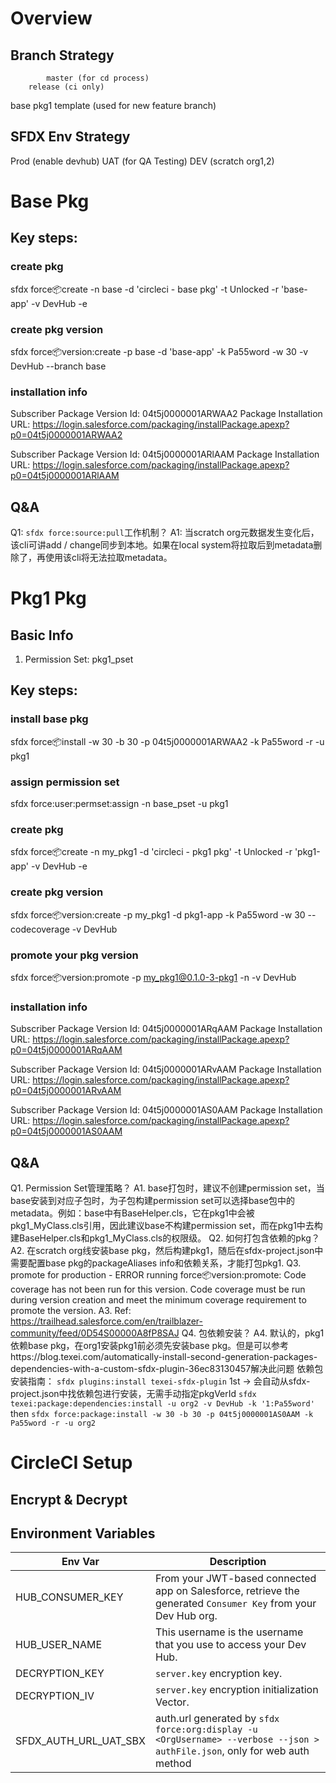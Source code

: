 # Overview
## Branch Strategy
            master (for cd process)
        release (ci only)
base
pkg1
template (used for new feature branch)

## SFDX Env Strategy
Prod (enable devhub)
UAT (for QA Testing)
DEV (scratch org1,2)

# Base Pkg
## Key steps:
### create pkg
sfdx force:package:create -n base -d 'circleci - base pkg' -t Unlocked -r 'base-app' -v DevHub -e
### create pkg version
sfdx force:package:version:create -p base -d 'base-app' -k Pa55word -w 30 -v DevHub --branch base
### installation info
<!-- v1.0 -->
Subscriber Package Version Id: 04t5j0000001ARWAA2
Package Installation URL: https://login.salesforce.com/packaging/installPackage.apexp?p0=04t5j0000001ARWAA2
<!-- v2.0 -->
Subscriber Package Version Id: 04t5j0000001ARlAAM
Package Installation URL: https://login.salesforce.com/packaging/installPackage.apexp?p0=04t5j0000001ARlAAM
## Q&A
Q1: `sfdx force:source:pull`工作机制？
A1: 当scratch org元数据发生变化后，该cli可讲add / change同步到本地。如果在local system将拉取后到metadata删除了，再使用该cli将无法拉取metadata。
# Pkg1 Pkg
## Basic Info
1. Permission Set: pkg1_pset
## Key steps:
### install base pkg
sfdx force:package:install -w 30 -b 30 -p 04t5j0000001ARWAA2 -k Pa55word -r -u pkg1
### assign permission set
sfdx force:user:permset:assign -n base_pset -u pkg1
### create pkg
sfdx force:package:create -n my_pkg1 -d 'circleci - pkg1 pkg' -t Unlocked -r 'pkg1-app' -v DevHub -e
### create pkg version
sfdx force:package:version:create -p my_pkg1 -d pkg1-app -k Pa55word -w 30 --codecoverage -v DevHub
### promote your pkg version
sfdx force:package:version:promote -p my_pkg1@0.1.0-3-pkg1 -n -v DevHub
### installation info
<!-- v1.0 -->
Subscriber Package Version Id: 04t5j0000001ARqAAM
Package Installation URL: https://login.salesforce.com/packaging/installPackage.apexp?p0=04t5j0000001ARqAAM
<!-- v2.0 add test class -->
Subscriber Package Version Id: 04t5j0000001ARvAAM
Package Installation URL: https://login.salesforce.com/packaging/installPackage.apexp?p0=04t5j0000001ARvAAM
<!-- v3.0 specify codecoverage for promotion -->
Subscriber Package Version Id: 04t5j0000001AS0AAM
Package Installation URL: https://login.salesforce.com/packaging/installPackage.apexp?p0=04t5j0000001AS0AAM
## Q&A
Q1. Permission Set管理策略？
A1. base打包时，建议不创建permission set，当base安装到对应子包时，为子包构建permission set可以选择base包中的metadata。例如：base中有BaseHelper.cls，它在pkg1中会被pkg1_MyClass.cls引用，因此建议base不构建permission set，而在pkg1中去构建BaseHelper.cls和pkg1_MyClass.cls的权限级。
Q2. 如何打包含依赖的pkg？
A2. 在scratch org线安装base pkg，然后构建pkg1，随后在sfdx-project.json中需要配置base pkg的packageAliases info和依赖关系，才能打包pkg1.
Q3. promote for production - ERROR running force:package:version:promote:  Code coverage has not been run for this version.  Code coverage must be run during version creation and meet the minimum coverage requirement to promote the version.
A3. Ref: https://trailhead.salesforce.com/en/trailblazer-community/feed/0D54S00000A8fP8SAJ
Q4. 包依赖安装？
A4. 默认的，pkg1依赖base pkg，在org1安装pkg1前必须先安装base pkg。但是可以参考https://blog.texei.com/automatically-install-second-generation-packages-dependencies-with-a-custom-sfdx-plugin-36ec83130457解决此问题
依赖包安装指南：
`sfdx plugins:install texei-sfdx-plugin`
1st -> 会自动从sfdx-project.json中找依赖包进行安装，无需手动指定pkgVerId
`sfdx texei:package:dependencies:install -u org2 -v DevHub -k '1:Pa55word'`
then
`sfdx force:package:install -w 30 -b 30 -p 04t5j0000001AS0AAM -k Pa55word -r -u org2`

# CircleCI Setup
## Encrypt & Decrypt
## Environment Variables

| Env Var                       | Description                                                                                                     |
| ----------------------------- | --------------------------------------------------------------------------------------------------------------- |
| HUB_CONSUMER_KEY              | From your JWT-based connected app on Salesforce, retrieve the generated `Consumer Key` from your Dev Hub org.   |
| HUB_USER_NAME                 | This username is the username that you use to access your Dev Hub.                                              |
| DECRYPTION_KEY                | `server.key` encryption key.                                                                                    |
| DECRYPTION_IV                 | `server.key` encryption initialization Vector.                                                                  |
| SFDX_AUTH_URL_UAT_SBX         | auth.url generated by `sfdx force:org:display -u <OrgUsername> --verbose --json > authFile.json`, only for web auth method  |

